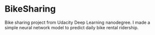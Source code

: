 # BikeSharing

Bike sharing project from Udacity Deep Learning nanodegree. I made a simple neural network model to predict daily bike rental ridership.


